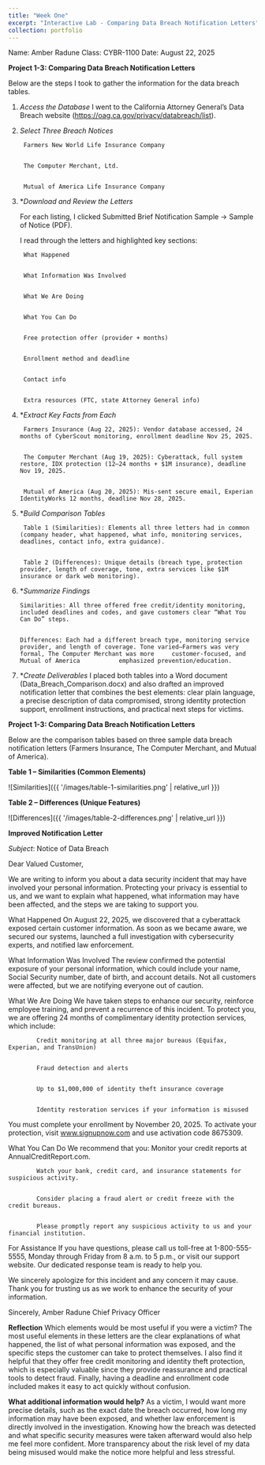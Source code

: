 ```yaml
---
title: "Week One"
excerpt: "Interactive Lab - Comparing Data Breach Notification Letters"
collection: portfolio
---
```


Name: Amber Radune
Class: CYBR-1100
Date: August 22, 2025

**Project 1-3: Comparing Data Breach Notification Letters**

Below are the steps I took to gather the information for the data breach tables.

1. *Access the Database*
        I went to the California Attorney General’s Data Breach website (https://oag.ca.gov/privacy/databreach/list).


2. *Select Three Breach Notices*
   
        Farmers New World Life Insurance Company


        The Computer Merchant, Ltd.


        Mutual of America Life Insurance Company


4. **Download and Review the Letters*
   
   For each listing, I clicked Submitted Brief Notification Sample → Sample of Notice (PDF).


   I read through the letters and highlighted key sections:


        What Happened
   
   
        What Information Was Involved
   
   
        What We Are Doing
   
   
        What You Can Do
   
   
        Free protection offer (provider + months)
   
   
        Enrollment method and deadline
   
   
        Contact info
   
   
        Extra resources (FTC, state Attorney General info)


6. **Extract Key Facts from Each*
   
        Farmers Insurance (Aug 22, 2025): Vendor database accessed, 24 months of CyberScout monitoring, enrollment deadline Nov 25, 2025.
   
   
        The Computer Merchant (Aug 19, 2025): Cyberattack, full system restore, IDX protection (12–24 months + $1M insurance), deadline Nov 19, 2025.
   
   
        Mutual of America (Aug 20, 2025): Mis-sent secure email, Experian IdentityWorks 12 months, deadline Nov 28, 2025.


8. **Build Comparison Tables*
   
        Table 1 (Similarities): Elements all three letters had in common (company header, what happened, what info, monitoring services, deadlines, contact info, extra guidance).


        Table 2 (Differences): Unique details (breach type, protection provider, length of coverage, tone, extra services like $1M insurance or dark web monitoring).


10. **Summarize Findings*
    
        Similarities: All three offered free credit/identity monitoring, included deadlines and codes, and gave customers clear “What You Can Do” steps.


        Differences: Each had a different breach type, monitoring service provider, and length of coverage. Tone varied—Farmers was very formal, The Computer Merchant was more     customer-focused, and Mutual of America           emphasized prevention/education.


12. **Create Deliverables*
        I placed both tables into a Word document (Data_Breach_Comparison.docx) and also drafted an improved notification letter that combines the best elements: clear plain language, a precise description of data compromised, strong identity protection support, enrollment instructions, and practical next steps for victims.


**Project 1-3: Comparing Data Breach Notification Letters**

Below are the comparison tables based on three sample data breach notification letters (Farmers Insurance, The Computer Merchant, and Mutual of America).

**Table 1 – Similarities (Common Elements)**

![Similarities]({{ '/images/table-1-similarities.png' | relative_url }})




**Table 2 – Differences (Unique Features)**

![Differences]({{ '/images/table-2-differences.png' | relative_url }})






**Improved Notification Letter**

*Subject*: Notice of Data Breach

Dear Valued Customer,

We are writing to inform you about a data security incident that may have involved your personal information. Protecting your privacy is essential to us, and we want to explain what happened, what information may have been affected, and the steps we are taking to support you.

What Happened
    On August 22, 2025, we discovered that a cyberattack exposed certain customer information. As soon as we became aware, we secured our systems, launched a full investigation with cybersecurity experts, and notified law enforcement.

What Information Was Involved
    The review confirmed the potential exposure of your personal information, which could include your name, Social Security number, date of birth, and account details. Not all customers were affected, but we are notifying everyone out of caution.

What We Are Doing
    We have taken steps to enhance our security, reinforce employee training, and prevent a recurrence of this incident. To protect you, we are offering 24 months of complimentary identity protection services, which include:
    
            Credit monitoring at all three major bureaus (Equifax, Experian, and TransUnion)


            Fraud detection and alerts


            Up to $1,000,000 of identity theft insurance coverage


            Identity restoration services if your information is misused


You must complete your enrollment by November 20, 2025. To activate your protection, visit www.signupnow.com and use activation code 8675309.

What You Can Do
We recommend that you:
            Monitor your credit reports at AnnualCreditReport.com.


            Watch your bank, credit card, and insurance statements for suspicious activity.


            Consider placing a fraud alert or credit freeze with the credit bureaus.


            Please promptly report any suspicious activity to us and your financial institution.


For Assistance
If you have questions, please call us toll-free at 1-800-555-5555, Monday through Friday from 8 a.m. to 5 p.m., or visit our support website. Our dedicated response team is ready to help you.

We sincerely apologize for this incident and any concern it may cause. Thank you for trusting us as we work to enhance the security of your information.

Sincerely,
Amber Radune
Chief Privacy Officer


**Reflection**
Which elements would be most useful if you were a victim?
The most useful elements in these letters are the clear explanations of what happened, the list of what personal information was exposed, and the specific steps the customer can take to protect themselves. I also find it helpful that they offer free credit monitoring and identity theft protection, which is especially valuable since they provide reassurance and practical tools to detect fraud. Finally, having a deadline and enrollment code included makes it easy to act quickly without confusion.

**What additional information would help?**
As a victim, I would want more precise details, such as the exact date the breach occurred, how long my information may have been exposed, and whether law enforcement is directly involved in the investigation. Knowing how the breach was detected and what specific security measures were taken afterward would also help me feel more confident. More transparency about the risk level of my data being misused would make the notice more helpful and less stressful.
